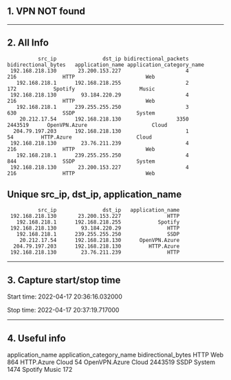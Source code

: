 ## 1. VPN NOT found
---
## 2. All Info
              src_ip               dst_ip bidirectional_packets bidirectional_bytes   application_name application_category_name
     192.168.218.130       23.200.153.227                     4                 216               HTTP                       Web
       192.168.218.1      192.168.218.255                     2                 172            Spotify                     Music
     192.168.218.130        93.184.220.29                     4                 216               HTTP                       Web
       192.168.218.1      239.255.255.250                     3                 630               SSDP                    System
        20.212.17.54      192.168.218.130                  3350             2443519      OpenVPN.Azure                     Cloud
      204.79.197.203      192.168.218.130                     1                  54         HTTP.Azure                     Cloud
     192.168.218.130        23.76.211.239                     4                 216               HTTP                       Web
       192.168.218.1      239.255.255.250                     4                 844               SSDP                    System
     192.168.218.130       23.200.153.227                     4                 216               HTTP                       Web
## Unique src_ip, dst_ip, application_name
              src_ip               dst_ip   application_name
     192.168.218.130       23.200.153.227               HTTP
       192.168.218.1      192.168.218.255            Spotify
     192.168.218.130        93.184.220.29               HTTP
       192.168.218.1      239.255.255.250               SSDP
        20.212.17.54      192.168.218.130      OpenVPN.Azure
      204.79.197.203      192.168.218.130         HTTP.Azure
     192.168.218.130        23.76.211.239               HTTP
---
## 3. Capture start/stop time

 Start time: 2022-04-17 20:36:16.032000

 Stop time: 2022-04-17 20:37:19.717000

---
## 4. Useful info

  application_name application_category_name bidirectional_bytes
              HTTP                       Web                 864
        HTTP.Azure                     Cloud                  54
     OpenVPN.Azure                     Cloud             2443519
              SSDP                    System                1474
           Spotify                     Music                 172
